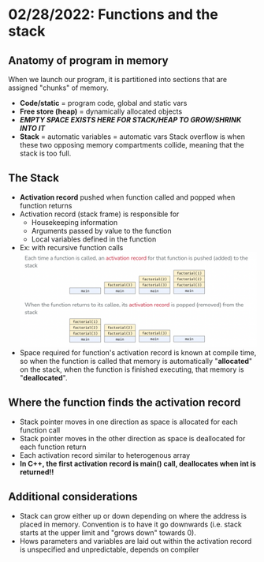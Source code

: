 # 02/28/2022: Functions and the stack

## Anatomy of program in memory
When we launch our program, it is partitioned into sections that are assigned "chunks" of memory. 
- **Code/static** = program code, global and static vars
- **Free store (heap)** = dynamically allocated objects
- __***EMPTY SPACE EXISTS HERE FOR STACK/HEAP TO GROW/SHRINK INTO IT***__
- **Stack** = automatic variables = automatic vars
Stack overflow is when these two opposing memory compartments collide, meaning that the stack is too full.

## The Stack
- **Activation record** pushed when function called and popped when function returns
- Activation record (stack frame) is responsible for
    - Housekeeping information
    - Arguments passed by value to the function
    - Local variables defined in the function
- Ex: with recursive function calls 
![Stack Function Calls](./Images/StackFunctionCall.png)
- Space required for function's activation record is known at compile time, so when the function is called that memory is automatically "**allocated**" on the stack, when the function is finished executing, that memory is "**deallocated**".

## Where the function finds the activation record
- Stack pointer moves in one direction as space is allocated for each function call 
- Stack pointer moves in the other direction as space is deallocated for each function return
- Each activation record similar to heterogenous array
- **In C++, the first activation record is main() call, deallocates when int is returned!!**

## Additional considerations
- Stack can grow either up or down depending on where the address is placed in memory. Convention is to have it go downwards (i.e. stack starts at the upper limit and "grows down" towards 0). 
- Hows parameters and variables are laid out within the activation record is unspecified and unpredictable, depends on compiler